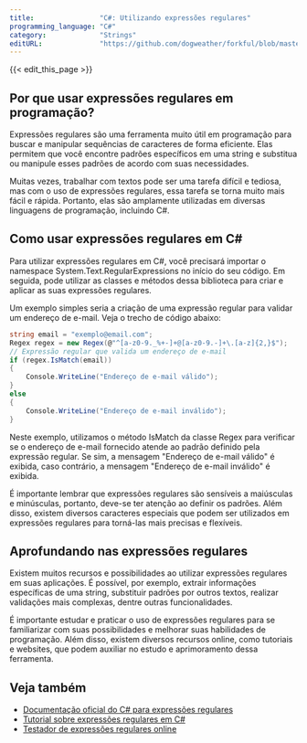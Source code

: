```yaml
---
title:                "C#: Utilizando expressões regulares"
programming_language: "C#"
category:             "Strings"
editURL:              "https://github.com/dogweather/forkful/blob/master/content/pt/c-sharp/using-regular-expressions.md"
---
```


{{< edit_this_page >}}

## Por que usar expressões regulares em programação?

Expressões regulares são uma ferramenta muito útil em programação para buscar e manipular sequências de caracteres de forma eficiente. Elas permitem que você encontre padrões específicos em uma string e substitua ou manipule esses padrões de acordo com suas necessidades. 

Muitas vezes, trabalhar com textos pode ser uma tarefa difícil e tediosa, mas com o uso de expressões regulares, essa tarefa se torna muito mais fácil e rápida. Portanto, elas são amplamente utilizadas em diversas linguagens de programação, incluindo C#.

## Como usar expressões regulares em C#

Para utilizar expressões regulares em C#, você precisará importar o namespace System.Text.RegularExpressions no início do seu código. Em seguida, pode utilizar as classes e métodos dessa biblioteca para criar e aplicar as suas expressões regulares.

Um exemplo simples seria a criação de uma expressão regular para validar um endereço de e-mail. Veja o trecho de código abaixo:

```C#
string email = "exemplo@email.com";
Regex regex = new Regex(@"^[a-z0-9._%+-]+@[a-z0-9.-]+\.[a-z]{2,}$"); 
// Expressão regular que valida um endereço de e-mail
if (regex.IsMatch(email)) 
{
    Console.WriteLine("Endereço de e-mail válido");
}
else 
{
    Console.WriteLine("Endereço de e-mail inválido");
}
```

Neste exemplo, utilizamos o método IsMatch da classe Regex para verificar se o endereço de e-mail fornecido atende ao padrão definido pela expressão regular. Se sim, a mensagem "Endereço de e-mail válido" é exibida, caso contrário, a mensagem "Endereço de e-mail inválido" é exibida.

É importante lembrar que expressões regulares são sensíveis a maiúsculas e minúsculas, portanto, deve-se ter atenção ao definir os padrões. Além disso, existem diversos caracteres especiais que podem ser utilizados em expressões regulares para torná-las mais precisas e flexíveis.

## Aprofundando nas expressões regulares

Existem muitos recursos e possibilidades ao utilizar expressões regulares em suas aplicações. É possível, por exemplo, extrair informações específicas de uma string, substituir padrões por outros textos, realizar validações mais complexas, dentre outras funcionalidades.

É importante estudar e praticar o uso de expressões regulares para se familiarizar com suas possibilidades e melhorar suas habilidades de programação. Além disso, existem diversos recursos online, como tutoriais e websites, que podem auxiliar no estudo e aprimoramento dessa ferramenta.

## Veja também

- [Documentação oficial do C# para expressões regulares](https://docs.microsoft.com/pt-br/dotnet/standard/base-types/regular-expression-language-quick-reference)
- [Tutorial sobre expressões regulares em C#](https://www.devmedia.com.br/programacao/dotnet/expressoes-regulares-em-c-sharp/35505)
- [Testador de expressões regulares online](https://regex101.com/)